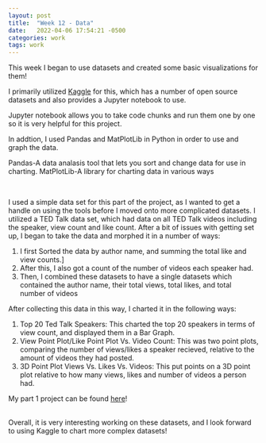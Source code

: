 ```yaml
---
layout: post
title:  "Week 12 - Data"
date:   2022-04-06 17:54:21 -0500
categories: work
tags: work
---
```


This week I began to use datasets and created some basic visualizations for them!

I primarily utilized [Kaggle][kaggle] for this, which has a number of open source datasets and also provides a Jupyter notebook to use.

[kaggle]: https://www.kaggle.com/

Jupyter notebook allows you to take code chunks and run them one by one so it is very helpful for this project.

In addtion, I used Pandas and MatPlotLib in Python in order to use and graph the data.

Pandas-A data analasis tool that lets you sort and change data for use in charting.
MatPlotLib-A library for charting data in various ways

<br>

I used a simple data set for this part of the project, as I wanted to get a handle on using the tools before I moved onto more complicated datasets. I utilized a TED Talk data set, which had data on all TED Talk videos including the speaker, view count and like count. After a bit of issues with getting set up, I began to take the data and morphed it in a number of ways:

1. I first Sorted the data by author name, and summing the total like and view counts.]
2. After this, I also got a count of the number of videos each speaker had.
3. Then, I combined these datasets to have a single datasets which contained the author name, their total views, total likes, and total number of videos

After collecting this data in this way, I charted it in the following ways:

1. Top 20 Ted Talk Speakers: This charted the top 20 speakers in terms of view count, and displayed them in a Bar Graph.
2. View Point Plot/Like Point Plot Vs. Video Count: This was two point plots, comparing the number of views/likes a speaker recieved, relative to the amount of videos they had posted.
3. 3D Point Plot Views Vs. Likes Vs. Videos: This put points on a 3D point plot relative to how many views, likes and number of videos a person had.

My part 1 project can be found [here][Project1]!

[Project1]: https://www.kaggle.com/code/edmarrs/ted-talk-data/settings
   
<br>
Overall, it is very interesting working on these datasets, and I look forward to using Kaggle to chart more complex datasets!


 










